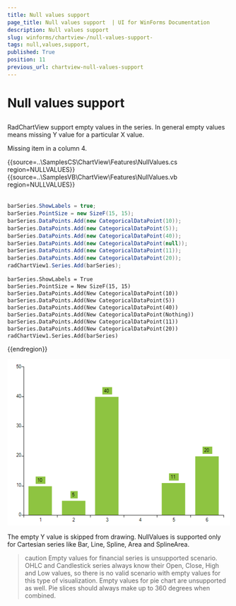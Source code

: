 ```yaml
---
title: Null values support 
page_title: Null values support  | UI for WinForms Documentation
description: Null values support 
slug: winforms/chartview-/null-values-support-
tags: null,values,support,
published: True
position: 11
previous_url: chartview-null-values-support
---
```


# Null values support 



## 

RadChartView support empty values in the series. In general empty values means missing Y value for a particular X value.        
        

Missing item in a column 4. 


{{source=..\SamplesCS\ChartView\Features\NullValues.cs region=NULLVALUES}} 
{{source=..\SamplesVB\ChartView\Features\NullValues.vb region=NULLVALUES}} 

````C#
            
barSeries.ShowLabels = true;
barSeries.PointSize = new SizeF(15, 15);
barSeries.DataPoints.Add(new CategoricalDataPoint(10));
barSeries.DataPoints.Add(new CategoricalDataPoint(5));
barSeries.DataPoints.Add(new CategoricalDataPoint(40));
barSeries.DataPoints.Add(new CategoricalDataPoint(null));
barSeries.DataPoints.Add(new CategoricalDataPoint(11));
barSeries.DataPoints.Add(new CategoricalDataPoint(20));
radChartView1.Series.Add(barSeries);

````
````VB.NET
barSeries.ShowLabels = True
barSeries.PointSize = New SizeF(15, 15)
barSeries.DataPoints.Add(New CategoricalDataPoint(10))
barSeries.DataPoints.Add(New CategoricalDataPoint(5))
barSeries.DataPoints.Add(New CategoricalDataPoint(40))
barSeries.DataPoints.Add(New CategoricalDataPoint(Nothing))
barSeries.DataPoints.Add(New CategoricalDataPoint(11))
barSeries.DataPoints.Add(New CategoricalDataPoint(20))
radChartView1.Series.Add(barSeries)

````

{{endregion}} 


![chartview-null-values-support 001](images/chartview-null-values-support001.png)

The empty Y value is skipped from drawing. NullValues is supported only for Cartesian series like Bar, Line, Spline, Area and SplineArea.
        

>caution Empty values for financial series is unsupported scenario. OHLC and Candlestick series always know their Open, Close, High and Low values, so  there is no valid scenario with empty values for this type of visualization.
>Empty values for pie chart are unsupported as well. Pie slices should always make up to 360 degrees when combined.
>

